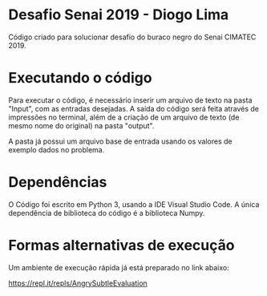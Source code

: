 # Desafio Senai 2019 - Diogo Lima
Código criado para solucionar desafio do buraco negro do Senai CIMATEC 2019.

# Executando o código

Para executar o código, é necessário inserir um arquivo de texto na pasta "Input", com as entradas desejadas. A saída do código será
feita através de impressões no terminal, além de a criação de um arquivo de texto (de mesmo nome do original) na pasta "output".

A pasta já possui um arquivo base de entrada usando os valores de exemplo dados no problema.

# Dependências

O Código foi escrito em Python 3, usando a IDE Visual Studio Code.
A única dependência de biblioteca do código é a biblioteca Numpy.

# Formas alternativas de execução

Um ambiente de execução rápida já está preparado no link abaixo:

https://repl.it/repls/AngrySubtleEvaluation
